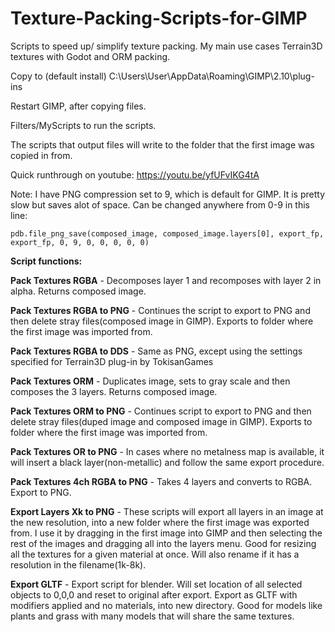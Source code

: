 # Texture-Packing-Scripts-for-GIMP

Scripts to speed up/ simplify texture packing. My main use cases Terrain3D textures with Godot and ORM packing.

Copy to (default install) C:\Users\User\AppData\Roaming\GIMP\2.10\plug-ins

Restart GIMP, after copying files.

Filters/MyScripts to run the scripts.

The scripts that output files will write to the folder that the first image was copied in from.

Quick runthrough on youtube: https://youtu.be/yfUFvIKG4tA

Note:
I have PNG compression set to 9, which is default for GIMP. It is pretty slow but saves alot of space. Can be changed anywhere from 0-9 in this line:

    pdb.file_png_save(composed_image, composed_image.layers[0], export_fp, export_fp, 0, 9, 0, 0, 0, 0, 0)




**Script functions:**

**Pack Textures RGBA** - Decomposes layer 1 and recomposes with layer 2 in alpha. Returns composed image.

**Pack Textures RGBA to PNG** - Continues the script to export to PNG and then delete stray files(composed image in GIMP). Exports to folder where the first image was imported from.

**Pack Textures RGBA to DDS** - Same as PNG, except using the settings specified for Terrain3D plug-in by TokisanGames

**Pack Textures ORM** - Duplicates image, sets to gray scale and then composes the 3 layers. Returns composed image.

**Pack Textures ORM to PNG** - Continues script to export to PNG and then delete stray files(duped image and composed image in GIMP). Exports to folder where the first image was imported from.

**Pack Textures OR to PNG** - In cases where no metalness map is available, it will insert a black layer(non-metallic) and follow the same export procedure.

**Pack Textures 4ch RGBA to PNG** - Takes 4 layers and converts to RGBA. Export to PNG.

**Export Layers Xk to PNG** - These scripts will export all layers in an image at the new resolution, into a new folder where the first image was exported from.
I use it by dragging in the first image into GIMP and then selecting the rest of the images and dragging all into the layers menu. Good for resizing all the textures for a given material at once.
Will also rename if it has a resolution in the filename(1k-8k).

**Export GLTF** - Export script for blender. Will set location of all selected objects to 0,0,0 and reset to original after export. Export as GLTF with modifiers applied and no materials, into new directory.
Good for models like plants and grass with many models that will share the same textures.
